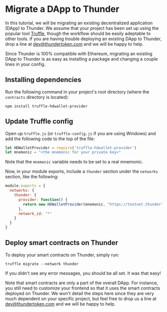 # Migrate a DApp to Thunder

In this tutorial, we will be migrating an existing decentralized application (DApp) to Thunder.  We assume that your project has been set up using the popular tool [Truffle](http://truffleframework.com/), though the workflow should be easily adeptable to other tools.  If you are having trouble deploying an existing DApp to Thunder, drop a line at dev@thundertoken.com and we will be happy to help.

Since Thunder is 100% compatible with Ethereum, migrating an existing DApp to Thunder is as easy as installing a package and changing a couple lines in your config.

## Installing dependencies

Run the following command in your project's root directory (where the `contracts` directory is located):

```
npm install truffle-hdwallet-provider
```

## Update Truffle config

Open up `truffle.js` (or `truffle-config.js` if you are using Windows) and add the following code to the top of the file:

```javascript
let HDWalletProvider = require('truffle-hdwallet-provider')
let mnemonic = "<the mnemonic for your private key>"
```

Note that the `mnemonic` variable needs to be set to a real mnemonic.

Now, in your module exports, include a `thunder` section under the `networks` section, like the following:

```javascript
module.exports = {
  networks: {
    thunder: {
      provider: function() {
        return new HDWalletProvider(mnemonic, "https://testnet.thundertoken.com")
      },
      network_id: "*"
    }
  }
}
```

## Deploy smart contracts on Thunder

To deploy your smart contracts on Thunder, simply run:

```
truffle migrate --network thunder
```

If you didn't see any error messages, you should be all set.  It was that easy!

Note that smart contracts are only a part of the overall DApp.  For instance, you still need to customize your frontend so that it uses the smart contracts deployed on Thunder.  We won't detail the steps here since they are very much dependent on your specific project, but feel free to drop us a line at dev@thundertoken.com and we will be happy to help.
